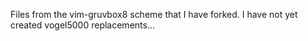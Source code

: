 Files from the vim-gruvbox8 scheme that I have forked.  I have not yet created vogel5000 replacements...
